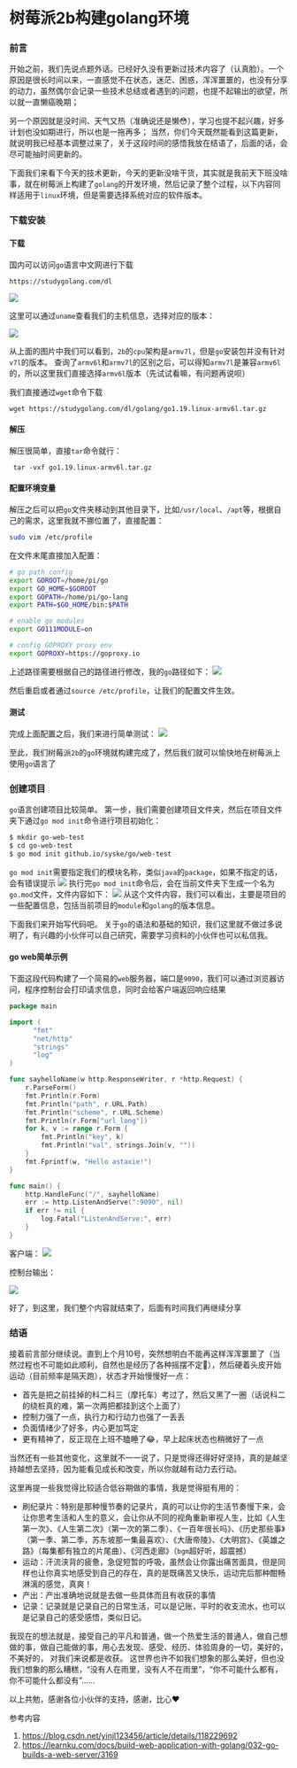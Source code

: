 # 树莓派2b构建golang环境

### 前言

开始之前，我们先说点题外话。已经好久没有更新过技术内容了（认真脸）。一个原因是很长时间以来，一直感觉不在状态，迷茫、困惑，浑浑噩噩的，也没有分享的动力，虽然偶尔会记录一些技术总结或者遇到的问题，也提不起输出的欲望，所以就一直懒癌晚期；

另一个原因就是没时间、天气又热（准确说还是懒😳），学习也提不起兴趣，好多计划也没如期进行，所以也是一拖再多；
当然，你们今天既然能看到这篇更新，就说明我已经基本调整过来了，关于这段时间的感悟我放在结语了，后面的话，会尽可能抽时间更新的。

下面我们来看下今天的技术更新，今天的更新没啥干货，其实就是我前天下班没啥事，就在树莓派上构建了`golang`的开发环境，然后记录了整个过程，以下内容同样适用于`linux`环境，但是需要选择系统对应的软件版本。


### 下载安装

#### 下载
国内可以访问`go`语言中文网进行下载
```
https://studygolang.com/dl
```

![](https://syske-pic-bed.oss-cn-hangzhou.aliyuncs.com/imgs/20220822215305.png)

这里可以通过`uname`查看我们的主机信息，选择对应的版本：

![](https://syske-pic-bed.oss-cn-hangzhou.aliyuncs.com/imgs/20220822215527.png)

从上面的图片中我们可以看到，`2b`的`cpu`架构是`armv7l`，但是`go`安装包并没有针对`v7l`的版本。
查询了`armv6l`和`armv7l`的区别之后，可以得知`armv7l`是兼容`armv6l`的，所以这里我们直接选择`armv6l`版本（先试试看嘛，有问题再说呗）

我们直接通过`wget`命令下载
```
wget https://studygolang.com/dl/golang/go1.19.linux-armv6l.tar.gz
```

#### 解压
解压很简单，直接`tar`命令就行：
```
 tar -vxf go1.19.linux-armv6l.tar.gz
```


#### 配置环境变量

解压之后可以把`go`文件夹移动到其他目录下，比如`/usr/local`、`/apt`等，根据自己的需求，这里我就不挪位置了，直接配置：
```sh
sudo vim /etc/profile
```
在文件末尾直接加入配置：
```sh
# go path config
export GOROOT=/home/pi/go
export GO_HOME=$GOROOT
export GOPATH=/home/pi/go-lang
export PATH=$GO_HOME/bin:$PATH

# enable go modules
export GO111MODULE=on

# config GOPROXY proxy env
export GOPROXY=https://goproxy.io
```
上述路径需要根据自己的路径进行修改，我的`go`路径如下：
![](https://syske-pic-bed.oss-cn-hangzhou.aliyuncs.com/imgs/20220822222144.png)

然后重启或者通过`source /etc/profile`，让我们的配置文件生效。

#### 测试
完成上面配置之后，我们来进行简单测试：
![](https://syske-pic-bed.oss-cn-hangzhou.aliyuncs.com/imgs/20220822222649.png)

至此，我们树莓派`2b`的`go`环境就构建完成了，然后我们就可以愉快地在树莓派上使用`go`语言了


### 创建项目
`go`语言创建项目比较简单。
第一步，我们需要创建项目文件夹，然后在项目文件夹下通过`go mod init`命令进行项目初始化：
```sh
$ mkdir go-web-test
$ cd go-web-test
$ go mod init github.io/syske/go/web-test
```
`go mod init`需要指定我们的模块名称，类似`java`的`package`，如果不指定的话，会有错误提示
![](https://syske-pic-bed.oss-cn-hangzhou.aliyuncs.com/imgs/20220823080343.png)
执行完`go mod init`命令后，会在当前文件夹下生成一个名为`go.mod`文件，文件内容如下：
![](https://syske-pic-bed.oss-cn-hangzhou.aliyuncs.com/imgs/20220823081519.png)
从这个文件内容，我们可以看出，主要是项目的一些配置信息，包括当前项目的`module`和`golang`的版本信息。

下面我们来开始写代码吧。
关于`go`的语法和基础的知识，我们这里就不做过多说明了，有兴趣的小伙伴可以自己研究，需要学习资料的小伙伴也可以私信我。

#### go web简单示例
下面这段代码构建了一个简易的`web`服务器，端口是`9090`，我们可以通过浏览器访问，程序控制台会打印请求信息，同时会给客户端返回响应结果

```go
package main

import (
      "fmt"
      "net/http"
      "strings"
      "log"
)

func sayhelloName(w http.ResponseWriter, r *http.Request) {
    r.ParseForm()
    fmt.Println(r.Form)
    fmt.Println("path", r.URL.Path)
    fmt.Println("scheme", r.URL.Scheme)
    fmt.Println(r.Form["url_long"])
    for k, v := range r.Form {
        fmt.Println("key", k)
        fmt.Println("val", strings.Join(v, ""))
    }
    fmt.Fprintf(w, "Hello astaxie!")
}

func main() {
    http.HandleFunc("/", sayhelloName)
    err := http.ListenAndServe(":9090", nil)
    if err != nil {
        log.Fatal("ListenAndServe:", err)
    }
}
```
客户端：
![](https://syske-pic-bed.oss-cn-hangzhou.aliyuncs.com/imgs/20220823083138.png)

控制台输出：

![](https://syske-pic-bed.oss-cn-hangzhou.aliyuncs.com/imgs/20220823083040.png)

好了，到这里，我们整个内容就结束了，后面有时间我们再继续分享

### 结语
接着前言部分继续说。直到上个月10号，突然想明白不能再这样浑浑噩噩了（当然过程也不可能如此顺利，自然也是经历了各种摇摆不定🐶），然后硬着头皮开始运动（目前频率是隔天跑），状态才开始慢慢好一点：
- 首先是把之前挂掉的科二科三（摩托车）考过了，然后又黑了一圈（话说科二的绕桩真的难，第一次两把都挂到这个上面了）
- 控制力强了一点，执行力和行动力也强了一丢丢
- 负面情绪少了好多，内心更加笃定​
- 更有精神了，反正现在上班不瞌睡了😂，早上起床状态也稍微好了一点


当然还有一些其他变化，这里就不一一说了，只是觉得还得好好坚持，真的是越坚持越想去坚持，因为能看见成长和改变，所以你就越有动力去行动。

这里再提一些我觉得比较适合低谷期做的事情，我是觉得挺有用的：

- 刷纪录片：特别是那种慢节奏的记录片，真的可以让你的生活节奏慢下来，会让你思考生活和人生的意义，会让你从不同的视角重新审视人生，比如《人生第一次》、《人生第二次》（第一次的第二季）、《一百年很长吗》、《历史那些事》（第一季、第二季，苏东坡那一集最喜欢）、《大唐帝陵》、《大明宫》、《英雄之路》（每集都有独立的片尾曲）、《河西走廊》（`bgm`超好听，超震撼）
- 运动：汗流浃背的疲惫，急促短暂的呼吸，虽然会让你露出痛苦面具，但是同样也让你真实地感受到自己的存在，真的是既痛苦又快乐，运动完后那种酣畅淋漓的感觉，真爽！
- 产出：产出准确地说就是去做一些具体而且有收获的事情
- 记录：记录就是记录自己的日常生活，可以是记账，平时的收支流水，也可以是记录自己的感受感悟，类似日记。

我现在的想法就是，接受自己的平凡和普通，做一个热爱生活的普通人，做自己想做的事，做自己能做的事，用心去发现、感受、经历、体验周身的一切，美好的，不美好的， 对我们来说都是收获。
这世界也许不如我们想象的那么美好，但也没我们想象的那么糟糕，“没有人在雨里，没有人不在雨里”，“你不可能什么都有，你不可能什么都没有”……

以上共勉，感谢各位小伙伴的支持，感谢，比心❤

参考内容 

1. https://blog.csdn.net/yinjl123456/article/details/118229692
2. https://learnku.com/docs/build-web-application-with-golang/032-go-builds-a-web-server/3169
